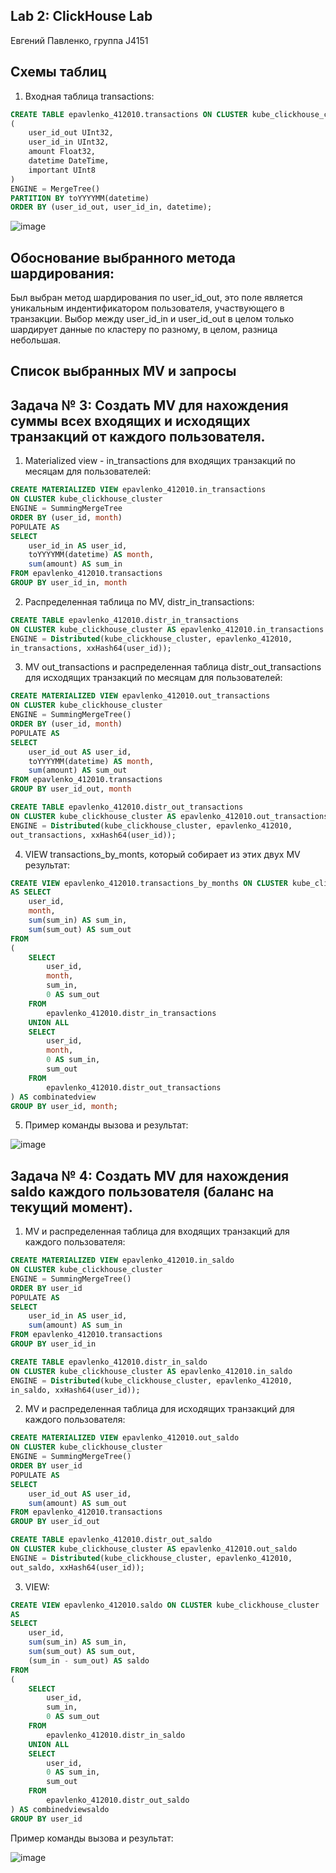 Lab 2: ClickHouse Lab 
---------------------

Евгений Павленко, группа J4151

Схемы таблиц
-------------

1. Входная таблица transactions:
```sql
CREATE TABLE epavlenko_412010.transactions ON CLUSTER kube_clickhouse_cluster
(
    user_id_out UInt32,
    user_id_in UInt32,
    amount Float32,
    datetime DateTime,
    important UInt8
)
ENGINE = MergeTree()
PARTITION BY toYYYYMM(datetime)
ORDER BY (user_id_out, user_id_in, datetime);
```

![image](https://github.com/MrShaller/MrShaller/assets/62774239/ca47f405-c8de-4099-b40c-21eb36ce1ec5)

Обоснование выбранного метода шардирования:
------------------------------------------
Был выбран метод шардирования по user_id_out, это поле является уникальным индентификатором пользователя, участвующего в транзакции. Выбор между user_id_in и user_id_out в целом только шардирует данные по кластеру по разному, в целом, разница небольшая.

Списоĸ выбранных MV и запросы
-----------------------------

Задача № 3: Создать MV для нахождения суммы всех входящих и исходящих транзакций от каждого пользователя.
----------------------------------------------------------------------------------------------------------------------

1. Materialized view - in_transactions для входящих транзакций по месяцам для пользователей:
```sql
CREATE MATERIALIZED VIEW epavlenko_412010.in_transactions
ON CLUSTER kube_clickhouse_cluster
ENGINE = SummingMergeTree
ORDER BY (user_id, month)
POPULATE AS
SELECT
    user_id_in AS user_id,
    toYYYYMM(datetime) AS month,
    sum(amount) AS sum_in
FROM epavlenko_412010.transactions
GROUP BY user_id_in, month
```

2. Распределенная таблица по MV, distr_in_transactions:
```sql
CREATE TABLE epavlenko_412010.distr_in_transactions
ON CLUSTER kube_clickhouse_cluster AS epavlenko_412010.in_transactions
ENGINE = Distributed(kube_clickhouse_cluster, epavlenko_412010,
in_transactions, xxHash64(user_id));
```

3. MV out_transactions и распределенная таблица distr_out_transactions для исходящих транзакций по месяцам для пользователей:
```sql
CREATE MATERIALIZED VIEW epavlenko_412010.out_transactions
ON CLUSTER kube_clickhouse_cluster
ENGINE = SummingMergeTree()
ORDER BY (user_id, month)
POPULATE AS
SELECT
    user_id_out AS user_id,
    toYYYYMM(datetime) AS month,
    sum(amount) AS sum_out
FROM epavlenko_412010.transactions
GROUP BY user_id_out, month

CREATE TABLE epavlenko_412010.distr_out_transactions
ON CLUSTER kube_clickhouse_cluster AS epavlenko_412010.out_transactions
ENGINE = Distributed(kube_clickhouse_cluster, epavlenko_412010,
out_transactions, xxHash64(user_id));
```

4. VIEW transactions_by_monts, который собирает из этих двух MV результат:
```sql
CREATE VIEW epavlenko_412010.transactions_by_months ON CLUSTER kube_clickhouse_cluster
AS SELECT
    user_id,
    month,
    sum(sum_in) AS sum_in,
    sum(sum_out) AS sum_out
FROM
(
    SELECT
        user_id,
        month,
        sum_in,
        0 AS sum_out
    FROM
        epavlenko_412010.distr_in_transactions
    UNION ALL
    SELECT
        user_id,
        month,
        0 AS sum_in,
        sum_out
    FROM
        epavlenko_412010.distr_out_transactions
) AS combinatedview
GROUP BY user_id, month;
```


5. Пример команды вызова и результат:

![image](https://github.com/MrShaller/MrShaller/assets/62774239/a73f14cf-83eb-40cb-9429-0a1fcdc3b447)

Задача № 4: Создать MV для нахождения saldo каждого пользователя (баланс на текущий момент).
---------------------------------------------------------------------------------------------------------------------

1. MV и распределенная таблица для входящих транзакций для каждого пользователя:
```sql
CREATE MATERIALIZED VIEW epavlenko_412010.in_saldo
ON CLUSTER kube_clickhouse_cluster
ENGINE = SummingMergeTree()
ORDER BY user_id
POPULATE AS
SELECT
    user_id_in AS user_id,
    sum(amount) AS sum_in
FROM epavlenko_412010.transactions
GROUP BY user_id_in

CREATE TABLE epavlenko_412010.distr_in_saldo
ON CLUSTER kube_clickhouse_cluster AS epavlenko_412010.in_saldo
ENGINE = Distributed(kube_clickhouse_cluster, epavlenko_412010,
in_saldo, xxHash64(user_id));

```

2. MV и распределенная таблица для исходящих транзакций для каждого пользователя:
```sql
CREATE MATERIALIZED VIEW epavlenko_412010.out_saldo
ON CLUSTER kube_clickhouse_cluster
ENGINE = SummingMergeTree()
ORDER BY user_id
POPULATE AS
SELECT
    user_id_out AS user_id,
    sum(amount) AS sum_out
FROM epavlenko_412010.transactions
GROUP BY user_id_out

CREATE TABLE epavlenko_412010.distr_out_saldo
ON CLUSTER kube_clickhouse_cluster AS epavlenko_412010.out_saldo
ENGINE = Distributed(kube_clickhouse_cluster, epavlenko_412010,
out_saldo, xxHash64(user_id));
```

3. VIEW:
```sql
CREATE VIEW epavlenko_412010.saldo ON CLUSTER kube_clickhouse_cluster
AS
SELECT
    user_id,
    sum(sum_in) AS sum_in,
    sum(sum_out) AS sum_out,
    (sum_in - sum_out) AS saldo
FROM
(
    SELECT
        user_id,
        sum_in,
        0 AS sum_out
    FROM
        epavlenko_412010.distr_in_saldo
    UNION ALL
    SELECT
        user_id,
        0 AS sum_in,
        sum_out
    FROM
        epavlenko_412010.distr_out_saldo
) AS combinedviewsaldo
GROUP BY user_id
```

Пример команды вызова и результат:

![image](https://github.com/MrShaller/MrShaller/assets/62774239/bca1ed6a-bf17-4034-9681-56221014da7f)

